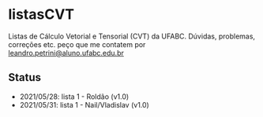 # listasCVT
Listas de Cálculo Vetorial e Tensorial (CVT) da UFABC. Dúvidas, problemas, correções etc. peço que me contatem por leandro.petrini@aluno.ufabc.edu.br

## Status
- 2021/05/28: lista 1 - Roldão (v1.0)
- 2021/05/31: lista 1 - Nail/Vladislav (v1.0)
